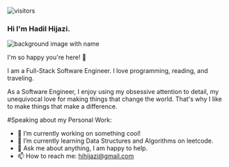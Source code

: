 ![visitors](https://visitor-badge.glitch.me/badge?page_id=page.id)

### Hi I'm Hadil Hijazi.  
![background image with name](https://github.com/hihijazi/hihijazi/assets/148264944/a42c8775-4ba4-4e8b-b8f5-91f7b813ee5a)

I'm so happy you're here! 👋

I am a Full-Stack Software Engineer.  I love programming, reading, and traveling. 

As a Software Engineer, I enjoy using my obsessive attention to detail, my unequivocal love for making things that change the world.  That's why I like to make things that make a difference.  

#Speaking about my Personal Work: 

- 🔭 I’m currently working on something cool!
- 🌱 I’m currently learning Data Structures and Algorithms on leetcode.
- 💬 Ask me about anything, I am happy to help.
- 📫 How to reach me: hihijazi@gmail.com


